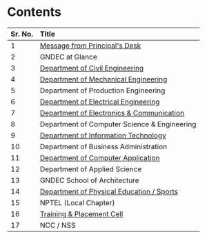 
# Contents

| Sr. No. | Title                                                            |
|:--------|:-----------------------------------------------------------------|
| 1       | [Message from Principal's Desk](../Principal/Principal.md)       |
| 2       | GNDEC at Glance                                                  |
| 3       | [Department of Civil Engineering](../CE/CE.md)                   |
| 4       | [Department of Mechanical Engineering](../ME/ME.md)              |
| 5       | Department of Production Engineering                             |
| 6       | [Department of Electrical Engineering](../EE/EE.md)              |
| 7       | [Department of Electronics & Communication](../ECE/ECE.md)       |
| 8       | Department of Computer Science & Engineering                     |
| 9       | [Department of Information Technology](../IT/IT.md)              |
| 10      | Department of Business Administration                            |
| 11      | [Department of Computer Application](../MCA/mca.md)              |
| 12      | Department of Applied Science                                    |
| 13      | GNDEC School of Architecture                                     |
| 14      | [Department of Physical Education / Sports](../Sports/Sports.md) |
| 15      | NPTEL (Local Chapter)                                            |
| 16      | [Training & Placement Cell](../T&P/t&p.md)                       |
| 17      | NCC / NSS                                                        |
